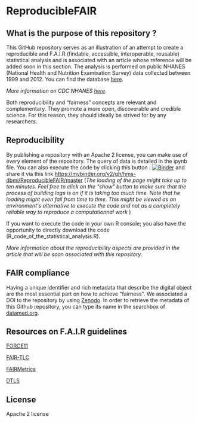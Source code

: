 # ReproducibleFAIR

## What is the purpose of this repository ?

This GitHub repository serves as an illustration of an attempt to create a reproducible and F.A.I.R (findable, accessible, interoperable, reusable) statistical analysis and is associated with an article whose reference will be added soon in this section. The analysis is performed on public NHANES (National Health and Nutrition Examination Survey) data collected between 1999 and 2012. You can find the database [here](https://nhanes.hms.harvard.edu/). 

_More information on CDC NHANES [here](https://www.cdc.gov/nchs/nhanes/index.htm)._

Both reproducibility and “fairness” concepts are relevant and complementary. They promote a more open, discoverable and credible science. For this reason, they should ideally be strived for by any researchers.

## Reproducibility

By publishing a repository with an Apache 2 license, you can make use of every element of the repository. The query of data is detailed in the ipynb file.
You can also execute the code by clicking this button : [![Binder](https://mybinder.org/badge.svg)](https://mybinder.org/v2/gh/hms-dbmi/ReproducibleFAIR/master) and share it via this link https://mybinder.org/v2/gh/hms-dbmi/ReproducibleFAIR/master
(_The loading of the page might take up to ten minutes. Feel free to click on the "show" button to make sure that the process of building logs is on if it is taking too much time. Note that he loading might even fail from time to time. This might be viewed as an environment's alternative to execute the code and not as a completely reliable way to reproduce a computationnal work_ )

If you want to execute the code in your own R console; you also have the opportunity to directly download the code (R_code_of_the_statistical_analysis.R).

_More information about the reproducibility aspects are provided in the article that will be soon associated with this repository._

## FAIR compliance

Having a unique identifier and rich metadata that describe the digital object are the most essential part on how to achieve "fairness". We associated a DOI to the repository by using [Zenodo](https://zenodo.org/).
In order to retrieve the metadata of this Github repository, you can type its name in the searchbox of [datamed.org](https://datamed.org/). 

## Resources on F.A.I.R guidelines

 [FORCE11](https://www.force11.org/fairprinciples) 
 
 [FAIR-TLC](bit.ly/fair-tlc) 
 
 [FAIRMetrics](https://github.com/FAIRMetrics/Metrics) 
 
 [DTLS](https://www.dtls.nl/fair-data/fair-principles-explained) 

## License

Apache 2 license
